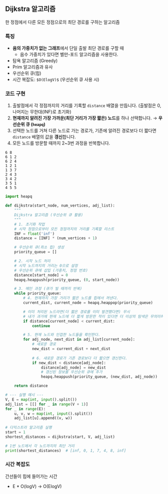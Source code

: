 ## Dijkstra 알고리즘

한 정점에서 다른 모든 정점으로의 최단 경로를 구하는 알고리즘

### 특징

- **음의 가중치가 없는 그래프**에서 단일 출발 최단 경로를 구할 때
    - 음수 가중치가 있다면 벨만-포드 알고리즘을 사용한다.
- 탐욕 알고리즘 (Greedy)
- Prim 알고리즘과 유사
- 우선순위 큐(힙)
- 시간 복잡도: `$O(ElogV)$` (우선순위 큐 사용 시)

### 코드 구현

1. 출발점에서 각 정점까지의 거리를 기록할 `distance` 배열을 만듭니다. (출발점은 0, 나머지는 무한대(INF)로 초기화)
2. **현재까지 알려진 가장 가까운(최단 거리가 가장 짧은) 노드**를 하나 선택합니다. → **우선순위 큐 (`heapq`)**
3. 선택한 노드를 거쳐 다른 노드로 가는 경로가, 기존에 알려진 경로보다 더 짧다면 `distance` 배열의 값을 **갱신**합니다.
4. 모든 노드를 방문할 때까지 2~3번 과정을 반복합니다.

```
6 8
6 1 2
6 2 4
1 2 1
1 3 7
2 4 3
3 4 2
3 5 1
4 5 5
```

```python
import heapq

def dijkstra(start_node, num_vertices, adj_list):
    """
    Dijkstra 알고리즘 (우선순위 큐 활용)
    """
    # 1. 초기화 작업
    # 시작 정점으로부터 모든 정점까지의 거리를 기록할 리스트
    INF = float('inf')
    distance = [INF] * (num_vertices + 1)

    # 우선순위 큐(최소 힙) 생성
    priority_queue = []

    # 2. 시작 노드 처리
    # 시작 노드까지의 거리는 0으로 설정
    # 우선순위 큐에 삽입 (가중치, 정점 번호)
    distance[start_node] = 0
    heapq.heappush(priority_queue, (0, start_node))

    # 3. 메인 과정 (큐가 빌 때까지 반복)
    while priority_queue:
        # 4. 현재까지 가장 거리가 짧은 노드를 힙에서 꺼낸다.
        current_dist, current_node = heapq.heappop(priority_queue)

        # 이미 처리된 노드라면(더 짧은 경로를 이미 발견했다면) 무시
        # 내가 과거에 현재 노드에 더 짧게 방문한 적이 있다면 더 이상의 탐색은 무의미하기 때문
        if distance[current_node] < current_dist:
            continue

        # 5. 현재 노드와 인접한 노드들을 확인한다.
        for adj_node, next_dist in adj_list[current_node]:
            # 새로운 경로
            new_dist = current_dist + next_dist
            
            # 6. 새로운 경로가 기존 경로보다 더 짧으면 갱신한다.
            if new_dist < distance[adj_node]:
                distance[adj_node] = new_dist
                # 갱신된 정보를 우선순위 큐에 추가
                heapq.heappush(priority_queue, (new_dist, adj_node))

    return distance
```

```python
# --- 실행 예시 ---
V, E = map(int, input().split())
adj_list = [[] for _ in range(V + 1)]
for _ in range(E):
    u, v, w = map(int, input().split())
    adj_list[u].append((v, w))
    
# 다익스트라 알고리즘 실행
start = 1
shortest_distances = dijkstra(start, V, adj_list)

# 1번 노드에서 각 노드까지의 최단 거리
print(shortest_distances)  # [inf, 0, 1, 7, 4, 8, inf]
```

### 시간 복잡도
간선들이 힙에 들어가는 시간

- E * O(logV) → O(ElogV)